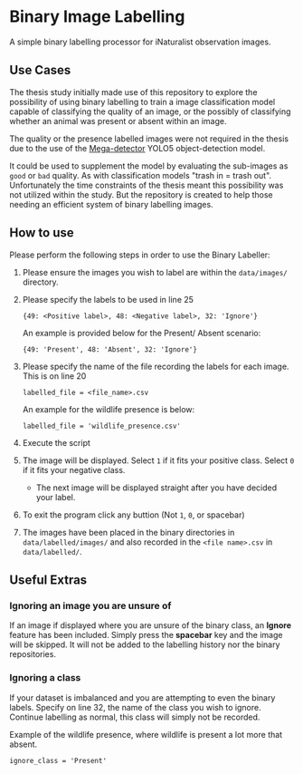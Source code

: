 # Binary Image Labelling
A simple binary labelling processor for iNaturalist observation images. 

## Use Cases
The thesis study initially made use of this repository to explore the possibility of using binary 
labelling to train a image classification model capable of classifying the quality of an image, 
or the possibly of classifying whether an animal was present or absent within an image. 

The quality or the presence labelled images were not required in the thesis due to the use of the 
[Mega-detector](https://github.com/microsoft/CameraTraps/blob/main/megadetector.md) YOLO5 object-detection model.

It could be used to supplement the model by evaluating the sub-images as `good` or `bad` quality. 
As with classification models "trash in = trash out". Unfortunately the time constraints of the thesis meant this possibility
was not utilized within the study. But the repository is created to help those needing an efficient system of binary labelling images. 

## How to use
Please perform the following steps in order to use the Binary Labeller:
1. Please ensure the images you wish to label are within the `data/images/` directory.
2. Please specify the labels to be used in line 25
    ```angular2html
    {49: <Positive label>, 48: <Negative label>, 32: 'Ignore'} 
    ```
    
    An example is provided below for the Present/ Absent scenario:
    ```angular2html
    {49: 'Present', 48: 'Absent', 32: 'Ignore'} 
    ```
3. Please specify the name of the file recording the labels for each image. This is on line 20
    ```angular2html
    labelled_file = <file_name>.csv
    ```
     An example for the wildlife presence is below:
     ```
    labelled_file = 'wildlife_presence.csv'
     ```

4. Execute the script
5. The image will be displayed. Select `1` if it fits your positive class. Select `0` if it fits your negative class.
    - The next image will be displayed straight after you have decided your label.
6. To exit the program click any buttion (Not `1`, `0`, or spacebar)
7. The images have been placed in the binary directories in `data/labelled/images/` and also recorded in the `<file name>.csv` in `data/labelled/`.


## Useful Extras

### Ignoring an image you are unsure of
If an image if displayed where you are unsure of the binary class, an **Ignore** feature has been included.
Simply press the **spacebar** key and the image will be skipped. It will not be added to the labelling history nor the binary repositories.

### Ignoring a class
If your dataset is imbalanced and you are attempting to even the binary labels.
Specify on line 32, the name of the class you wish to ignore. Continue labelling as normal, this class
will simply not be recorded.

Example of the wildlife presence, where wildlife is present a lot more that absent.
```angular2html
ignore_class = 'Present'
```

